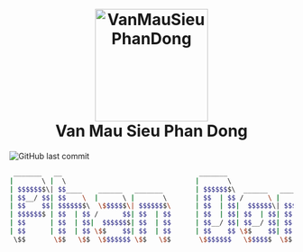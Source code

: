 <h1 align="center">
  <br>
  <a href="https://flyingfishh.github.io/vanmausieuphandong.github.io/"><img src="logomakr.com/app/0vLxxm" alt="VanMauSieuPhanDong" width="200"></a>
  <br>
  Van Mau Sieu Phan Dong
  <br>
</h1>



![GitHub last commit](https://img.shields.io/github/last-commit/flyingfishh/vanmausieuphandong?color=yellow&logo=github&style=flat-square)

```sh
 _______   __                                  _______                                
|       \ |  \                                |       \                               
| $$$$$$$\| $$____    ______   _______        | $$$$$$$\  ______   _______    ______  
| $$__/ $$| $$    \  |      \ |       \       | $$  | $$ /      \ |       \  /      \ 
| $$    $$| $$$$$$$\  \$$$$$$\| $$$$$$$\      | $$  | $$|  $$$$$$\| $$$$$$$\|  $$$$$$\
| $$$$$$$ | $$  | $$ /      $$| $$  | $$      | $$  | $$| $$  | $$| $$  | $$| $$  | $$
| $$      | $$  | $$|  $$$$$$$| $$  | $$      | $$__/ $$| $$__/ $$| $$  | $$| $$__| $$
| $$      | $$  | $$ \$$    $$| $$  | $$      | $$    $$ \$$    $$| $$  | $$ \$$    $$
 \$$       \$$   \$$  \$$$$$$$ \$$   \$$       \$$$$$$$   \$$$$$$  \$$   \$$ _\$$$$$$$
                                                                            |  \__| $$
                                                                             \$$    $$
                                                                              \$$$$$$ 
```
